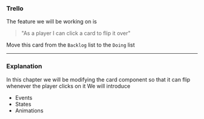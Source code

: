 ### Trello

The feature we will be working on is

> "As a player I can click a card to flip it over"

Move this card from the `Backlog` list to the `Doing` list

---

### Explanation

In this chapter we will be modifying the card component so that it can flip whenever the player clicks on it
We will introduce

- Events
- States
- Animations
